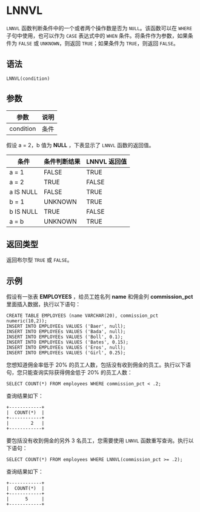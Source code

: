 LNNVL 
==========================



`LNNVL` 函数判断条件中的一个或者两个操作数是否为 `NULL`。该函数可以在 `WHERE` 子句中使用，也可以作为 `CASE` 表达式中的 `WHEN` 条件。将条件作为参数，如果条件为 `FALSE` 或 `UNKNOWN`，则返回 `TRUE`；如果条件为 `TRUE`，则返回 `FALSE`。

语法 
--------------

    LNNVL(condition)



参数 
--------------



|    参数     | 说明 |
|-----------|----|
| condition | 条件 |



假设 a = 2，b 值为 **NULL** ，下表显示了 `LNNVL` 函数的返回值。


|    条件     | 条件判断结果  | LNNVL 返回值 |
|-----------|---------|-----------|
| a = 1     | FALSE   | TRUE      |
| a = 2     | TRUE    | FALSE     |
| a IS NULL | FALSE   | TRUE      |
| b = 1     | UNKNOWN | TRUE      |
| b IS NULL | TRUE    | FALSE     |
| a = b     | UNKNOWN | TRUE      |



返回类型 
----------------

返回布尔型 `TRUE` 或 `FALSE`。

示例 
--------------

假设有一张表 **EMPLOYEES** ，给员工姓名列 **name** 和佣金列 **commission_pct** 里面插入数据，执行以下语句：

    CREATE TABLE EMPLOYEES (name VARCHAR(20), commission_pct numeric(10,2));
    INSERT INTO EMPLOYEEs VALUES ('Baer', null);
    INSERT INTO EMPLOYEEs VALUES ('Bada', null);
    INSERT INTO EMPLOYEEs VALUES ('Boll', 0.1);
    INSERT INTO EMPLOYEEs VALUES ('Bates', 0.15);
    INSERT INTO EMPLOYEEs VALUES ('Eros', null);
    INSERT INTO EMPLOYEEs VALUES ('Girl', 0.25);



您想知道佣金率低于 20% 的员工人数，包括没有收到佣金的员工。执行以下语句，您只能查询实际获得佣金低于 20% 的员工人数：

    SELECT COUNT(*) FROM employees WHERE commission_pct < .2;



查询结果如下：

    +------------+
    |  COUNT(*)  |
    +------------+
    |        2   |
    +------------+



要包括没有收到佣金的另外 3 名员工，您需要使用 `LNNVL` 函数重写查询。执行以下语句：

    SELECT COUNT(*) FROM employees WHERE LNNVL(commission_pct >= .2);



查询结果如下：

    +------------+
    |  COUNT(*)  |
    +------------+
    |      5     |
    +------------+


